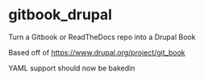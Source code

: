 # gitbook_drupal
Turn a Gitbook or ReadTheDocs repo into a Drupal Book

Based off of https://www.drupal.org/project/git_book

YAML support should now be bakedin

